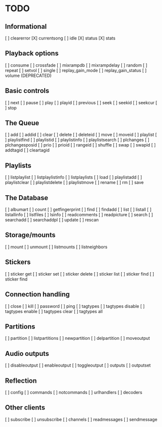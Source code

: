 # TODO

## Informational

[ ] clearerror
[X] currentsong
[ ] idle
[X] status
[X] stats

## Playback options

[ ] consume
[ ] crossfade
[ ] mixrampdb
[ ] mixrampdelay
[ ] random
[ ] repeat
[ ] setvol
[ ] single
[ ] replay_gain_mode
[ ] replay_gain_status
[ ] volume (DEPRECATED)

## Basic controls

[ ] next
[ ] pause
[ ] play
[ ] playid
[ ] previous
[ ] seek
[ ] seekid
[ ] seekcur
[ ] stop

## The Queue

[ ] add
[ ] addid
[ ] clear
[ ] delete
[ ] deleteid
[ ] move
[ ] moveid
[ ] playlist
[ ] playlistfind
[ ] playlistid
[ ] playlistinfo
[ ] playlistsearch
[ ] plchanges
[ ] plchangesposid
[ ] prio
[ ] prioid
[ ] rangeid
[ ] shuffle
[ ] swap
[ ] swapid
[ ] addtagid
[ ] cleartagid

## Playlists

[ ] listplaylist
[ ] listplaylistinfo
[ ] listplaylists
[ ] load
[ ] playlistadd
[ ] playlistclear
[ ] playlistdelete
[ ] playlistmove
[ ] rename
[ ] rm
[ ] save

## The Database

[ ] albumart
[ ] count
[ ] getfingerprint
[ ] find
[ ] findadd
[ ] list
[ ] listall
[ ] listallinfo
[ ] listfiles
[ ] lsinfo
[ ] readcomments
[ ] readpicture
[ ] search
[ ] searchadd
[ ] searchaddpl
[ ] update
[ ] rescan

## Storage/mounts

[ ] mount
[ ] unmount
[ ] listmounts
[ ] listneighbors

## Stickers

[ ] sticker get
[ ] sticker set
[ ] sticker delete
[ ] sticker list
[ ] sticker find
[ ] sticker find

## Connection handling

[ ] close
[ ] kill
[ ] password
[ ] ping
[ ] tagtypes
[ ] tagtypes disable
[ ] tagtypes enable
[ ] tagtypes clear
[ ] tagtypes all

## Partitions

[ ] partition
[ ] listpartitions
[ ] newpartition
[ ] delpartition
[ ] moveoutput

## Audio outputs

[ ] disableoutput
[ ] enableoutput
[ ] toggleoutput
[ ] outputs
[ ] outputset

## Reflection

[ ] config
[ ] commands
[ ] notcommands
[ ] urlhandlers
[ ] decoders

## Other clients

[ ] subscribe
[ ] unsubscribe
[ ] channels
[ ] readmessages
[ ] sendmessage
